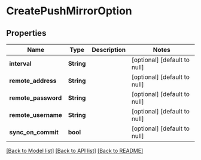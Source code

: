 # CreatePushMirrorOption

## Properties
Name | Type | Description | Notes
------------ | ------------- | ------------- | -------------
**interval** | **String** |  | [optional] [default to null]
**remote_address** | **String** |  | [optional] [default to null]
**remote_password** | **String** |  | [optional] [default to null]
**remote_username** | **String** |  | [optional] [default to null]
**sync_on_commit** | **bool** |  | [optional] [default to null]

[[Back to Model list]](../README.md#documentation-for-models) [[Back to API list]](../README.md#documentation-for-api-endpoints) [[Back to README]](../README.md)


